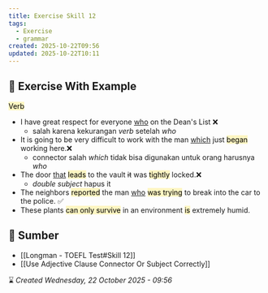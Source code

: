 ```yaml
---
title: Exercise Skill 12
tags:
  - Exercise
  - grammar
created: 2025-10-22T09:56
updated: 2025-10-22T10:11
---
```

## 💪 Exercise With Example
<mark style="background: #FFF3A3A6;">Verb</mark>
- I have great respect for everyone <u>who</u> on the Dean's List ❌
	- salah karena kekurangan *verb* setelah *who*
- It is going to be very difficult to work with the man <u>which</u> just <mark style="background: #FFF3A3A6;">began</mark> working here.❌
	- connector salah *which* tidak bisa digunakan untuk orang harusnya *who*
- The door <u>that</u> <mark style="background: #FFF3A3A6;">leads</mark> to the vault ~~it~~ was <mark style="background: #FFF3A3A6;">tightly</mark> locked.❌
	- *double subject* hapus it
- The neighbors <mark style="background: #FFF3A3A6;">reported</mark> the man <u>who</u> <mark style="background: #FFF3A3A6;">was trying</mark> to break into the car to the police. ✅
- These plants <mark style="background: #FFF3A3A6;">can only survive</mark> in an environment <mark style="background: #FFF3A3A6;">is</mark> extremely humid.

## 🔗 Sumber
- [[Longman - TOEFL Test#Skill 12]]
- [[Use Adjective Clause Connector Or Subject Correctly]]



⌛ *Created Wednesday, 22 October 2025 - 09:56*